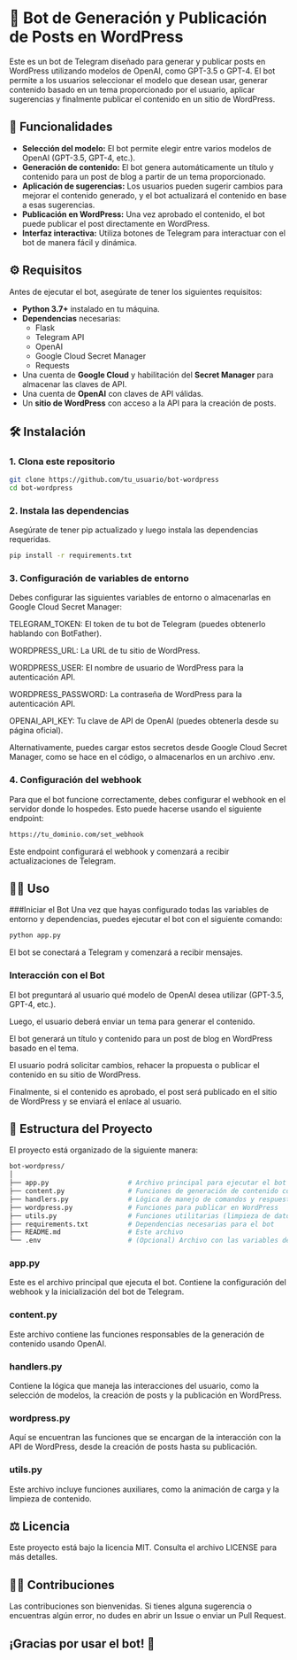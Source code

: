 # 📝 Bot de Generación y Publicación de Posts en WordPress

Este es un bot de Telegram diseñado para generar y publicar posts en WordPress utilizando modelos de OpenAI, como GPT-3.5 o GPT-4. El bot permite a los usuarios seleccionar el modelo que desean usar, generar contenido basado en un tema proporcionado por el usuario, aplicar sugerencias y finalmente publicar el contenido en un sitio de WordPress.

## 🚀 Funcionalidades

- **Selección del modelo:** El bot permite elegir entre varios modelos de OpenAI (GPT-3.5, GPT-4, etc.).
- **Generación de contenido:** El bot genera automáticamente un título y contenido para un post de blog a partir de un tema proporcionado.
- **Aplicación de sugerencias:** Los usuarios pueden sugerir cambios para mejorar el contenido generado, y el bot actualizará el contenido en base a esas sugerencias.
- **Publicación en WordPress:** Una vez aprobado el contenido, el bot puede publicar el post directamente en WordPress.
- **Interfaz interactiva:** Utiliza botones de Telegram para interactuar con el bot de manera fácil y dinámica.

## ⚙️ Requisitos

Antes de ejecutar el bot, asegúrate de tener los siguientes requisitos:

- **Python 3.7+** instalado en tu máquina.
- **Dependencias** necesarias:
  - Flask
  - Telegram API
  - OpenAI
  - Google Cloud Secret Manager
  - Requests
- Una cuenta de **Google Cloud** y habilitación del **Secret Manager** para almacenar las claves de API.
- Una cuenta de **OpenAI** con claves de API válidas.
- Un **sitio de WordPress** con acceso a la API para la creación de posts.

## 🛠️ Instalación

### 1. Clona este repositorio

```bash
git clone https://github.com/tu_usuario/bot-wordpress
cd bot-wordpress
```

### 2. Instala las dependencias
Asegúrate de tener pip actualizado y luego instala las dependencias requeridas.

```bash
pip install -r requirements.txt
```

### 3. Configuración de variables de entorno
Debes configurar las siguientes variables de entorno o almacenarlas en Google Cloud Secret Manager:

TELEGRAM_TOKEN: El token de tu bot de Telegram (puedes obtenerlo hablando con BotFather).

WORDPRESS_URL: La URL de tu sitio de WordPress.

WORDPRESS_USER: El nombre de usuario de WordPress para la autenticación API.

WORDPRESS_PASSWORD: La contraseña de WordPress para la autenticación API.

OPENAI_API_KEY: Tu clave de API de OpenAI (puedes obtenerla desde su página oficial).

Alternativamente, puedes cargar estos secretos desde Google Cloud Secret Manager, como se hace en el código, o almacenarlos en un archivo .env.

### 4. Configuración del webhook
Para que el bot funcione correctamente, debes configurar el webhook en el servidor donde lo hospedes. Esto puede hacerse usando el siguiente endpoint:

```bash
https://tu_dominio.com/set_webhook
```
Este endpoint configurará el webhook y comenzará a recibir actualizaciones de Telegram.

## 🧑‍💻 Uso
###Iniciar el Bot
Una vez que hayas configurado todas las variables de entorno y dependencias, puedes ejecutar el bot con el siguiente comando:
```bash
python app.py
```
El bot se conectará a Telegram y comenzará a recibir mensajes.

### Interacción con el Bot
El bot preguntará al usuario qué modelo de OpenAI desea utilizar (GPT-3.5, GPT-4, etc.).

Luego, el usuario deberá enviar un tema para generar el contenido.

El bot generará un título y contenido para un post de blog en WordPress basado en el tema.

El usuario podrá solicitar cambios, rehacer la propuesta o publicar el contenido en su sitio de WordPress.

Finalmente, si el contenido es aprobado, el post será publicado en el sitio de WordPress y se enviará el enlace al usuario.

## 📝 Estructura del Proyecto
El proyecto está organizado de la siguiente manera:

```bash
bot-wordpress/
│
├── app.py                    # Archivo principal para ejecutar el bot
├── content.py                # Funciones de generación de contenido con OpenAI
├── handlers.py               # Lógica de manejo de comandos y respuestas
├── wordpress.py              # Funciones para publicar en WordPress
├── utils.py                  # Funciones utilitarias (limpieza de datos, animaciones, etc.)
├── requirements.txt          # Dependencias necesarias para el bot
├── README.md                 # Este archivo
└── .env                      # (Opcional) Archivo con las variables de entorno
```

### app.py
Este es el archivo principal que ejecuta el bot. Contiene la configuración del webhook y la inicialización del bot de Telegram.

### content.py
Este archivo contiene las funciones responsables de la generación de contenido usando OpenAI.

### handlers.py
Contiene la lógica que maneja las interacciones del usuario, como la selección de modelos, la creación de posts y la publicación en WordPress.

### wordpress.py
Aquí se encuentran las funciones que se encargan de la interacción con la API de WordPress, desde la creación de posts hasta su publicación.

### utils.py
Este archivo incluye funciones auxiliares, como la animación de carga y la limpieza de contenido.

## ⚖️ Licencia
Este proyecto está bajo la licencia MIT. Consulta el archivo LICENSE para más detalles.

## 🧑‍💻 Contribuciones
Las contribuciones son bienvenidas. Si tienes alguna sugerencia o encuentras algún error, no dudes en abrir un Issue o enviar un Pull Request.

## ¡Gracias por usar el bot! 🚀
